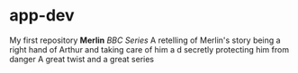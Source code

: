 # app-dev
My first repository
**Merlin**
*BBC Series*
A retelling of Merlin's story being a right hand of Arthur and taking care of him a d secretly protecting him from danger
A great twist and a great series
